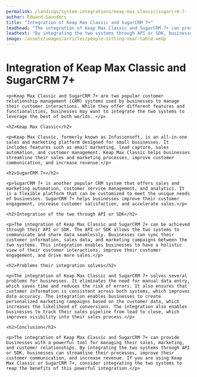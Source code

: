 ```yaml
---
permalink: /landings/system-integrations/keap-max-classic/sugarcrm-7-
author: Edward Saunders
title: "Integration of Keap Max Classic and SugarCRM 7+"
leadhead: "The integration of Keap Max Classic and SugarCRM 7+ can provide businesses with a powerful tool for managing their sales, marketing, and customer relationships"
leadtext: "By integrating the two systems through API or SDK, businesses can streamline their processes, improve their customer communication, and increase revenue. If you are using Keap Max Classic or SugarCRM 7+, consider integrating the two systems to reap the benefits of this powerful integration."
image: /assets/images/articles/people-sitting-near-table.webp
---
```

<div class="arttext">    <h1>Integration of Keap Max Classic and SugarCRM 7+</h1>
    
    <p>Keap Max Classic and SugarCRM 7+ are two popular customer relationship management (CRM) systems used by businesses to manage their customer interactions. While they offer different features and functionalities, businesses may want to integrate the two systems to leverage the best of both worlds. </p>

    <h2>Keap Max Classic</h2>

    <p>Keap Max Classic, formerly known as Infusionsoft, is an all-in-one sales and marketing platform designed for small businesses. It includes features such as email marketing, lead capture, sales automation, and customer management. Keap Max Classic helps businesses streamline their sales and marketing processes, improve customer communication, and increase revenue.</p>

    <h2>SugarCRM 7+</h2>
    
    <p>SugarCRM 7+ is another popular CRM system that offers sales and marketing automation, customer service management, and analytics. It is a flexible platform that can be customized to meet the unique needs of businesses. SugarCRM 7+ helps businesses improve their customer engagement, increase customer satisfaction, and accelerate sales.</p>

    <h2>Integration of the two through API or SDK</h2>
    
    <p>The integration of Keap Max Classic and SugarCRM 7+ can be achieved through their API or SDK. The API or SDK allows the two systems to communicate and share data seamlessly. Businesses can sync their customer information, sales data, and marketing campaigns between the two systems. This integration enables businesses to have a holistic view of their customer interactions, improve their customer engagement, and drive more sales.</p>

    <h2>Problems their integration solves</h2>

    <p>The integration of Keap Max Classic and SugarCRM 7+ solves several problems for businesses. It eliminates the need for manual data entry, which saves time and reduces the risk of errors. It also ensures that customer information is consistent across both systems, which improves data accuracy. The integration enables businesses to create personalized marketing campaigns based on the customer data, which increases the likelihood of conversions. The integration also enables businesses to track their sales pipeline from lead to close, which improves visibility into their sales process.</p>

    <h2>Conclusion</h2>

    <p>The integration of Keap Max Classic and SugarCRM 7+ can provide businesses with a powerful tool for managing their sales, marketing, and customer relationships. By integrating the two systems through API or SDK, businesses can streamline their processes, improve their customer communication, and increase revenue. If you are using Keap Max Classic or SugarCRM 7+, consider integrating the two systems to reap the benefits of this powerful integration.</p>

</div>
